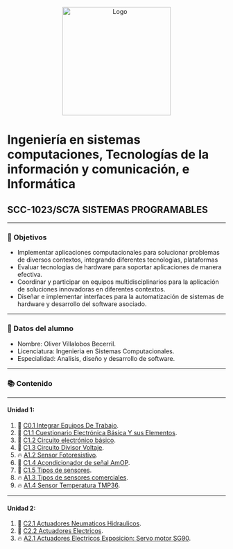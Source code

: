 <p align="center">
    <img alt="Logo" src="https://www.tijuana.tecnm.mx/wp-content/themes/tecnm/images/logo_TECT.png" width=250 height=250>
</p>

# Ingeniería en sistemas computaciones, Tecnologías de la información y comunicación, e Informática

## SCC-1023/SC7A SISTEMAS PROGRAMABLES

---

### :pencil: Objetivos

+ Implementar aplicaciones computacionales para solucionar problemas de diversos contextos, integrando diferentes tecnologías, plataformas
+ Evaluar tecnologías de hardware para soportar aplicaciones de manera efectiva.
+ Coordinar y participar en equipos multidisciplinarios para la aplicación de soluciones innovadoras en diferentes contextos. 
+ Diseñar e implementar interfaces para la automatización de sistemas de hardware y desarrollo del software asociado. 


---

### :necktie: Datos del alumno

* Nombre: Oliver Villalobos Becerril.
* Licenciatura: Ingenieria en Sistemas Computacionales.
* Especialidad: Analisis, diseño y desarrollo de software.

---

### :books: Contenido
---
#### Unidad 1:
1. :book: [C0.1 Integrar Equipos De Trabajo](C0.1_IntegrarEquiposDeTrabajo_VillalobosBecerrilOliver.md).
2. :book: [C1.1 Cuestionario Electrónica Básica Y sus Elementos](C1.1%20CuestionarioElectrónicaBásicaYsusElementos_VillalobosBecerrilOliver.md).
3. :book: [C1.2 Circuito electrónico básico](C1.2_Circuito_electrónico_básico_VillalobosOliver.md).
4. :book: [C1.3 Circuito Divisor Voltaje](C1.3_CircuitoDivisorVoltaje_VillalobosOliver.md).
5. :fire: [A1.2 Sensor Fotoresistivo](A1.2_OliverVillalobos_DytechWolf.md).
6. :book: [C1.4 Acondicionador de señal AmOP](C1.4_AcondicionadordesenalAmOP_VillalobosOliver.md).
7. :book: [C1.5 Tipos de sensores](C1.5_Tipos_de_sensores_VillalobosOliver.md).
8. :fire: [A1.3 Tipos de sensores comerciales](A1.3_OliverVillalobos_DytechWolf.md).
9. :fire: [A1.4 Sensor Temperatura TMP36](A1.4_OliverVillalobos_DytechWolf.md).
---
#### Unidad 2:
1. :book: [C2.1 Actuadores Neumaticos Hidraulicos](C2.1_ActuadoresNeumaticosHidraulicos_VillalobosOliver.md).
2. :book: [C2.2 Actuadores Electricos](C2.2_ActuadoresElectricos_VillalobosOliver.md).
3. :fire: [A2.1 Actuadores Electricos Exposicion: Servo motor SG90](A2.1_OliverVillalobos_DytechWolf.md).
